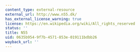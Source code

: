 ```yaml
---
content_type: external-resource
external_url: http://www.n55.dk/
has_external_license_warning: true
license: https://en.wikipedia.org/wiki/All_rights_reserved
status: ''
title: N55
uid: 0635b954-9f7b-4571-853e-019111bdbb26
wayback_url: ''
---
```

